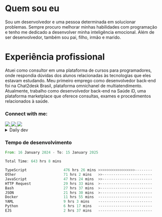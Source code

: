 # Quem sou eu
Sou um desenvolvedor e uma pessoa determinada em solucionar problemas. Sempre procuro melhorar minhas habilidades com programação e tenho me dedicado a desenvolver minha inteligência emocional. Além de ser desenvolvedor, também sou pai, filho, irmão e marido.

# Experiência profissional
Atuei como consultor em uma plataforma de cursos para programadores, onde respondia dúvidas dos alunos relacionadas às tecnologias que eles estavam estudando.
Meu primeiro emprego como desenvolvedor back-end foi na Chat2desk Brasil, plataforma omnichanel de multiatendimento.
Atualmente, trabalho como desenvolvedor back-end na Saúde iD, uma plataforma marketplace que oferece consultas, exames e procedimentos relacionados à saúde.

### Connect with me:
<a href="https://www.linkedin.com/in/theusmoreira" target="_blank" >
<img src="https://img.shields.io/badge/linkedin-%230077B5.svg?&style=for-the-badge&logo=linkedin&logoColor=white ">
</a>
<a href="https://www.instagram.com/matheus.s.moreira/" target="_blank">
<img src="https://img.shields.io/badge/instagram-%23E4405F.svg?&style=for-the-badge&logo=instagram&logoColor=white">
</a>
<a href="mailto:matheussm301@gmail.com"  target="_blank">
<img src="https://img.shields.io/badge/gmail-%23E4405F.svg?&style=for-the-badge&logo=gmail&logoColor=white">
</a>


<details>
  <summary>Daily dev </summary>
<p>
  <a href="https://app.daily.dev/matheussantos"><img src="https://github.com/matheus-santos-moreira/matheus-santos-moreira/blob/master/devcard.svg" width="200" alt="Matheus Santos's Dev Card"/></a>
 </p>
</details>

<h3>Tempo de desenvolvimento</h3>

<!--START_SECTION:waka-->

```rust
From: 16 January 2024 - To: 15 January 2025

Total Time: 643 hrs 8 mins

TypeScript                 476 hrs 26 mins >>>>>>>>>>>>>>>>>--------   66.71 %
Other                      71 hrs 2 mins   >>-----------------------   09.95 %
JavaScript                 47 hrs 24 mins  >>-----------------------   06.64 %
HTTP Request               29 hrs 33 mins  >------------------------   04.14 %
Bash                       27 hrs 37 mins  >------------------------   03.87 %
JSON                       21 hrs 30 mins  >------------------------   03.01 %
Docker                     11 hrs 55 mins  -------------------------   01.67 %
YAML                       9 hrs 3 mins    -------------------------   01.27 %
Python                     6 hrs 17 mins   -------------------------   00.88 %
EJS                        2 hrs 37 mins   -------------------------   00.37 %
```

<!--END_SECTION:waka-->
